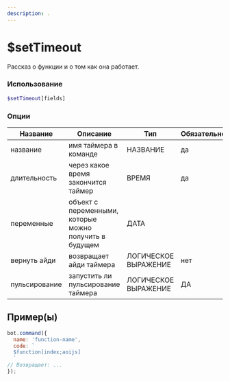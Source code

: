 ```yaml
---
description: .
---
```


# $setTimeout

Рассказ о функции и о том как онa работает.

### Использование
 
```php
$setTimeout[fields]
```

### Опции


| Название  | Описание  | Тип  | Обязательно  |
|-----------|-----------|------|--------------|
| название  | имя таймера в команде | НАЗВАНИЕ | да |
| длительность  | через какое время закончится таймер  | ВРЕМЯ | да |
| переменные | объект с переменными, которые можно получить в будущем  | ДАТА |   | да |
| вернуть айди | возвращает айди таймера  | ЛОГИЧЕСКОЕ ВЫРАЖЕНИЕ  | нет  |
| пульсирование | запустить ли пульсирование таймера  | ЛОГИЧЕСКОЕ ВЫРАЖЕНИЕ  | ДА  |


## Пример(ы)

```javascript
bot.command({
  name: 'function-name',
  code: `
  $function[index;aoijs]
  `
// Возвращает: ...
});
```
